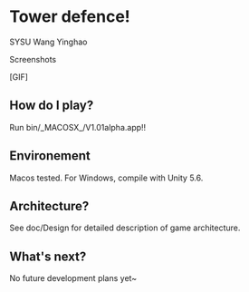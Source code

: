 # Tower defence!

SYSU Wang Yinghao

Screenshots

[GIF]

## How do I play?
Run bin/\_MACOSX\_/V1.01alpha.app!!

## Environement
Macos tested. For Windows, compile with Unity 5.6.

## Architecture?
See doc/Design for detailed description of game architecture.

## What's next?
No future development plans yet~
